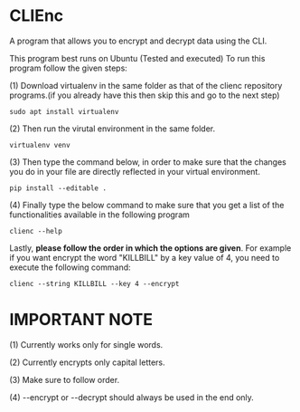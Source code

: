 # CLIEnc

A  program that allows you to encrypt and decrypt data using the CLI.

This program best runs on Ubuntu (Tested and executed)
To run this program follow the given steps:

(1) Download virtualenv in the same folder as that of the clienc repository programs.(if you already have this then skip this and go to the next step)

    sudo apt install virtualenv
    
    
(2) Then run the virutal environment in the same folder.

    virtualenv venv
    
    
(3) Then type the command below, in order to make sure that the changes you do in your file are directly reflected in your virtual environment.

    pip install --editable .
    
    
(4) Finally type the below command to make sure that you get a list of the functionalities available in the following program

    clienc --help
    

Lastly, <b>please follow the order in which the options are given</b>.
For example if you want encrypt the word "KILLBILL" by a key value of 4, you need to execute the following command:

    clienc --string KILLBILL --key 4 --encrypt
    
# IMPORTANT NOTE
(1) Currently works only for single words.

(2) Currently encrypts only capital letters.

(3) Make sure to follow order.

(4) --encrypt or --decrypt should always be used in the end only.
